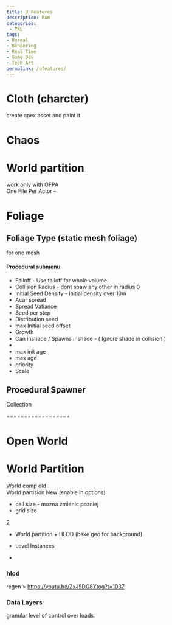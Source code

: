 ```yaml
---
title: U Features
description: RAW
categories:
 - PXL
tags:
- Unreal
- Rendering
- Real Time
- Game Dev
- Tech Art
permalink: /ufeatures/
---
```



# Cloth (charcter)
create apex asset and paint it

# Chaos



# World partition
 work only with OFPA   
One File Per Actor -


# Foliage


## Foliage Type  (static mesh foliage)
for one mesh

#### Procedural submenu
- Falloff - Use falloff for whole volume.
- Collision Radius - dont spaw any other in radius 0
- Initial Seed Density - Initial density over 10m
 - Acar spread
 - Spread Vatiance
 - Seed per step
 - Distribution seed
 - max Initial seed offset
- Growth
 - Can inshade / Spawns inshade - ( Ignore shade in collision )
 -
 - max init age
 - max age
 - priority
 - Scale



## Procedural Spawner

Collection


==================

# Open World

# World Partition
World comp old  
World partision New  (enable in options)
- cell size  - mozna zmienic pozniej
- grid size



2

- World partition  + HLOD (bake geo for background)
- Level Instances

-  

### hlod
regen > https://youtu.be/ZxJ5DG8Ytog?t=1037

###  Data Layers
granular level of control over loads.
